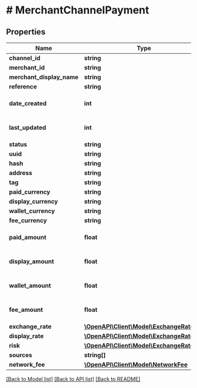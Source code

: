 # # MerchantChannelPayment

## Properties

Name | Type | Description | Notes
------------ | ------------- | ------------- | -------------
**channel_id** | **string** |  | [optional]
**merchant_id** | **string** |  | [optional]
**merchant_display_name** | **string** |  | [optional]
**reference** | **string** |  | [optional]
**date_created** | **int** |  | [optional] [default to 0]
**last_updated** | **int** |  | [optional] [default to 0]
**status** | **string** |  | [optional]
**uuid** | **string** |  | [optional]
**hash** | **string** |  | [optional]
**address** | **string** |  | [optional]
**tag** | **string** |  | [optional]
**paid_currency** | **string** |  | [optional]
**display_currency** | **string** |  | [optional]
**wallet_currency** | **string** |  | [optional]
**fee_currency** | **string** |  | [optional]
**paid_amount** | **float** |  | [optional] [default to 0]
**display_amount** | **float** |  | [optional] [default to 0]
**wallet_amount** | **float** |  | [optional] [default to 0]
**fee_amount** | **float** |  | [optional] [default to 0]
**exchange_rate** | [**\OpenAPI\Client\Model\ExchangeRateDto**](ExchangeRateDto.md) |  | [optional]
**display_rate** | [**\OpenAPI\Client\Model\ExchangeRateDto**](ExchangeRateDto.md) |  | [optional]
**risk** | [**\OpenAPI\Client\Model\ExchangeRateDto**](ExchangeRateDto.md) |  | [optional]
**sources** | **string[]** |  | [optional]
**network_fee** | [**\OpenAPI\Client\Model\NetworkFee**](NetworkFee.md) |  | [optional]

[[Back to Model list]](../../README.md#models) [[Back to API list]](../../README.md#endpoints) [[Back to README]](../../README.md)
